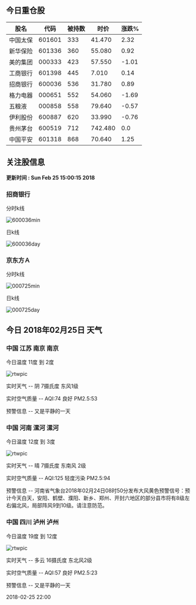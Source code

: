 
## 今日重仓股 

|股名|代码|被持数|时价|涨跌%|
|---|---|---|---|---|
|中国太保|601601|333|41.470|2.32|
|新华保险|601336|360|55.080|0.92|
|美的集团|000333|423|57.550|-1.01|
|工商银行|601398|445|7.010|0.14|
|招商银行|600036|536|31.780|0.89|
|格力电器|000651|552|54.060|-1.69|
|五粮液|000858|558|79.640|-0.57|
|伊利股份|600887|620|33.990|-0.76|
|贵州茅台|600519|712|742.480|0.0|
|中国平安|601318|868|70.640|1.25|

## 关注股信息
**更新时间 : Sun Feb 25 15:00:15 2018**
### 招商银行 
分时k线

![600036min](http://image.sinajs.cn/newchart/min/n/sh600036.gif)

日k线

![600036day](http://image.sinajs.cn/newchart/daily/n/sh600036.gif)

### 京东方Ａ 
分时k线

![000725min](http://image.sinajs.cn/newchart/min/n/sz000725.gif)

日k线

![000725day](http://image.sinajs.cn/newchart/daily/n/sz000725.gif)
## 今日 2018年02月25日 天气
### 中国 江苏 南京 南京

今日温度 11度 到 2度

![rtwpic](http://app1.showapi.com/weather/icon/night/02.png)

实时天气 -- 阴 7摄氏度 东风1级

实时空气质量 -- AQI:74 良好 PM2.5:53

预警信息 -- 又是平静的一天
    
### 中国 河南 漯河 漯河

今日温度 12度 到 3度

![rtwpic](http://app1.showapi.com/weather/icon/night/00.png)

实时天气 -- 晴 7摄氏度 东南风 2级

实时空气质量 -- AQI:125 轻度污染 PM2.5:94

预警信息 -- 河南省气象台2018年02月24日08时50分发布大风黄色预警信号：预计今天白天，安阳、鹤壁、濮阳、新乡、郑州、开封六地区的部分县市将有8级左右偏北风，局部阵风9到10级。请注意防范。
    
### 中国 四川 泸州 泸州

今日温度 19度 到 12度

![rtwpic](http://app1.showapi.com/weather/icon/night/01.png)

实时天气 -- 多云 16摄氏度 东北风2级

实时空气质量 -- AQI:57 良好 PM2.5:23

预警信息 -- 又是平静的一天
    
2018-02-25 22:00